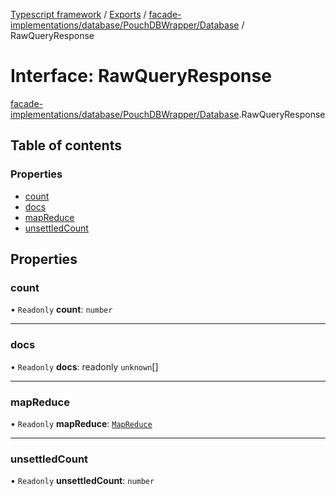 [Typescript framework](../index.md) / [Exports](../modules.md) / [facade-implementations/database/PouchDBWrapper/Database](../modules/facade_implementations_database_PouchDBWrapper_Database.md) / RawQueryResponse

# Interface: RawQueryResponse

[facade-implementations/database/PouchDBWrapper/Database](../modules/facade_implementations_database_PouchDBWrapper_Database.md).RawQueryResponse

## Table of contents

### Properties

- [count](facade_implementations_database_PouchDBWrapper_Database.RawQueryResponse.md#count)
- [docs](facade_implementations_database_PouchDBWrapper_Database.RawQueryResponse.md#docs)
- [mapReduce](facade_implementations_database_PouchDBWrapper_Database.RawQueryResponse.md#mapreduce)
- [unsettledCount](facade_implementations_database_PouchDBWrapper_Database.RawQueryResponse.md#unsettledcount)

## Properties

### count

• `Readonly` **count**: `number`

___

### docs

• `Readonly` **docs**: readonly `unknown`[]

___

### mapReduce

• `Readonly` **mapReduce**: [`MapReduce`](facade_implementations_database_PouchDBWrapper_Database.MapReduce.md)

___

### unsettledCount

• `Readonly` **unsettledCount**: `number`
